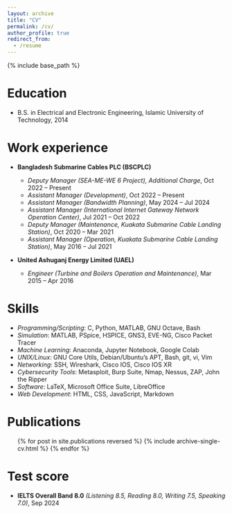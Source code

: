 ```yaml
---
layout: archive
title: "CV"
permalink: /cv/
author_profile: true
redirect_from:
  - /resume
---
```


{% include base_path %}

Education
======
* B.S. in Electrical and Electronic Engineering, Islamic University of Technology, 2014

Work experience
======
* **Bangladesh Submarine Cables PLC (BSCPLC)**
  * _Deputy Manager (SEA-ME-WE 6 Project), Additional Charge_, Oct 2022 – Present
  * _Assistant Manager (Development)_, Oct 2022 – Present
  * _Assistant Manager (Bandwidth Planning)_, May 2024 – Jul 2024
  * _Assistant Manager (International Internet Gateway Network Operation Center)_, Jul 2021 – Oct 2022
  * _Deputy Manager (Maintenance, Kuakata Submarine Cable Landing Station)_, Oct 2020 – Mar 2021
  * _Assistant Manager (Operation, Kuakata Submarine Cable Landing Station)_, May 2016 – Jul 2021

* **United Ashuganj Energy Limited (UAEL)**
  * _Engineer (Turbine and Boilers Operation and Maintenance)_, Mar 2015 – Apr 2016
  
Skills
======
* _Programming/Scripting_: C, Python, MATLAB, GNU Octave, Bash
* _Simulation_: MATLAB, PSpice, HSPICE, GNS3, EVE-NG, Cisco Packet Tracer
* _Machine Learning_: Anaconda, Jupyter Notebook, Google Colab
* _UNIX/Linux_: GNU Core Utils, Debian/Ubuntu’s APT, Bash, git, vi, Vim
* _Networking_: SSH, Wireshark, Cisco IOS, Cisco IOS XR
* _Cybersecurity Tools_: Metasploit, Burp Suite, Nmap, Nessus, ZAP, John the Ripper
* _Software_: LaTeX, Microsoft Office Suite, LibreOffice
* _Web Development_: HTML, CSS, JavaScript, Markdown

Publications
======
  <ul>{% for post in site.publications reversed %}
    {% include archive-single-cv.html %}
  {% endfor %}</ul>
  
Test score
======
* **IELTS Overall Band 8.0** _(Listening 8.5, Reading 8.0, Writing 7.5, Speaking 7.0)_, Sep 2024
